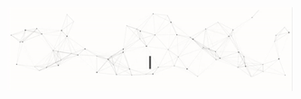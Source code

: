 ![Hi, I'm Manuel 👋 I'm a 🚀 full-stack developer 🚀 With ❤️ from Argentina ❤️](https://github.com/torresmanu/torresmanu/raw/master/assets/github.gif)


